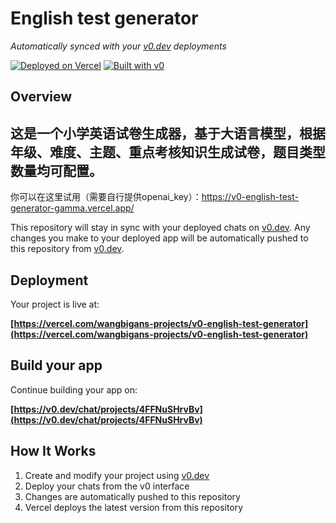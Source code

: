 # English test generator

*Automatically synced with your [v0.dev](https://v0.dev) deployments*

[![Deployed on Vercel](https://img.shields.io/badge/Deployed%20on-Vercel-black?style=for-the-badge&logo=vercel)](https://vercel.com/wangbigans-projects/v0-english-test-generator)
[![Built with v0](https://img.shields.io/badge/Built%20with-v0.dev-black?style=for-the-badge)](https://v0.dev/chat/projects/4FFNuSHrvBv)

## Overview

## 这是一个小学英语试卷生成器，基于大语言模型，根据年级、难度、主题、重点考核知识生成试卷，题目类型数量均可配置。

你可以在这里试用（需要自行提供openai_key）：https://v0-english-test-generator-gamma.vercel.app/

This repository will stay in sync with your deployed chats on [v0.dev](https://v0.dev).
Any changes you make to your deployed app will be automatically pushed to this repository from [v0.dev](https://v0.dev).

## Deployment

Your project is live at:

**[https://vercel.com/wangbigans-projects/v0-english-test-generator](https://vercel.com/wangbigans-projects/v0-english-test-generator)**

## Build your app

Continue building your app on:

**[https://v0.dev/chat/projects/4FFNuSHrvBv](https://v0.dev/chat/projects/4FFNuSHrvBv)**

## How It Works

1. Create and modify your project using [v0.dev](https://v0.dev)
2. Deploy your chats from the v0 interface
3. Changes are automatically pushed to this repository
4. Vercel deploys the latest version from this repository
